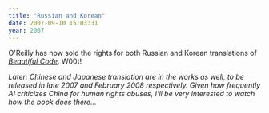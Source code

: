 ```yaml
---
title: "Russian and Korean"
date: 2007-09-10 15:03:31
year: 2007
---
```

O'Reilly has now sold the rights for both Russian and Korean translations of <a href="http://www.oreilly.com/catalog/9780596510046/"><em>Beautiful Code</em></a>. W00t!

<em>Later: </em><em>Chinese and </em><em>Japanese translation are in the works as well, to be released in late 2007 and February 2008 respectively. Given how frequently AI criticizes China for human rights abuses, I'll be very interested to watch how the book does there…</em>
